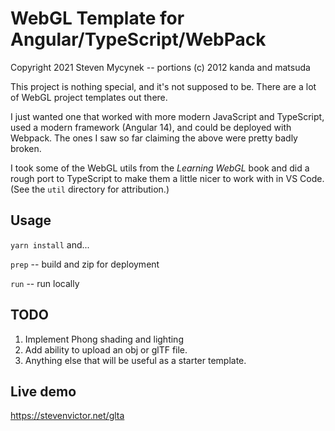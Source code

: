 # WebGL Template for Angular/TypeScript/WebPack

Copyright 2021 Steven Mycynek -- portions (c) 2012 kanda and matsuda

This project is nothing special, and it's not supposed to be.  There are a lot of WebGL project templates out there.

I just wanted one that worked with more modern JavaScript and TypeScript,
used a modern framework (Angular 14), and could be deployed with Webpack.
The ones I saw so far claiming the above were pretty badly broken.

I took some of the WebGL utils from the *Learning WebGL* book and did
a rough port to TypeScript to make them a little nicer to work with in VS Code.
(See the `util` directory for attribution.)

## Usage
`yarn install` and...

`prep` -- build and zip for deployment

`run` -- run locally

## TODO
1.  Implement Phong shading and lighting
2.  Add ability to upload an obj or glTF file.
3.  Anything else that will be useful as a starter template.

## Live demo
https://stevenvictor.net/glta